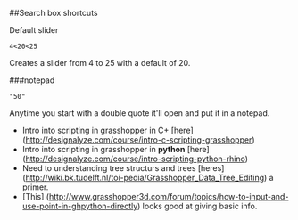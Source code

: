 ##Search box shortcuts

Default slider 
```
4<20<25
```
Creates a slider from 4 to 25 with a default of 20.

###notepad
```
"50"
```
Anytime you start with a double quote it'll open and put it in a notepad.

- Intro into scripting in grasshopper in C+ [here] (http://designalyze.com/course/intro-c-scripting-grasshopper)
- Intro into scripting in grasshopper in **python** [here] (http://designalyze.com/course/intro-scripting-python-rhino)
- Need to understanding tree structurs and trees [heres] (http://wiki.bk.tudelft.nl/toi-pedia/Grasshopper_Data_Tree_Editing) a primer. 
- [This] (http://www.grasshopper3d.com/forum/topics/how-to-input-and-use-point-in-ghpython-directly) looks good at giving basic info. 
